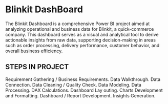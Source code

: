 # Blinkit DashBoard
The Blinkit Dashboard is a comprehensive Power BI project aimed at analyzing operational and business data for Blinkit, a quick-commerce company. This dashboard serves as a visual and analytical tool to derive actionable insights from raw data, supporting decision-making in areas such as order processing, delivery performance, customer behavior, and overall business efficiency.


## STEPS IN PROJECT

 Requirement Gathering / Business Requirements.
 Data Walkthrough.
 Data Connection.
 Data Cleaning / Quality Check.
 Data Modeling.
 Data Processing.
 DAX Calculations.
 Dashboard Lay outing.
 Charts Development and Formatting.
 Dashboard / Report Development.
 Insights Generation.
